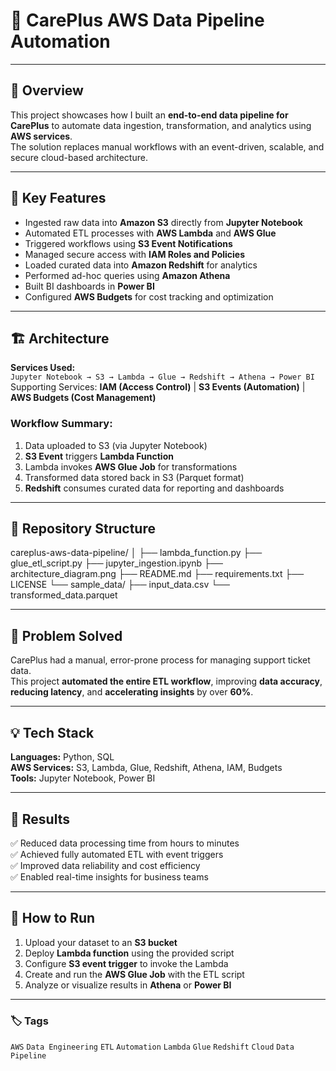 # 🧩 CarePlus AWS Data Pipeline Automation  

---

## 📝 Overview  
This project showcases how I built an **end-to-end data pipeline for CarePlus** to automate data ingestion, transformation, and analytics using **AWS services**.  
The solution replaces manual workflows with an event-driven, scalable, and secure cloud-based architecture.  

---

## 🚀 Key Features  
- Ingested raw data into **Amazon S3** directly from **Jupyter Notebook**  
- Automated ETL processes with **AWS Lambda** and **AWS Glue**  
- Triggered workflows using **S3 Event Notifications**  
- Managed secure access with **IAM Roles and Policies**  
- Loaded curated data into **Amazon Redshift** for analytics  
- Performed ad-hoc queries using **Amazon Athena**  
- Built BI dashboards in **Power BI**  
- Configured **AWS Budgets** for cost tracking and optimization  

---

## 🏗️ Architecture  

**Services Used:**  
`Jupyter Notebook → S3 → Lambda → Glue → Redshift → Athena → Power BI`  
Supporting Services: **IAM (Access Control)** | **S3 Events (Automation)** | **AWS Budgets (Cost Management)**  

### **Workflow Summary:**  
1. Data uploaded to S3 (via Jupyter Notebook)  
2. **S3 Event** triggers **Lambda Function**  
3. Lambda invokes **AWS Glue Job** for transformations  
4. Transformed data stored back in S3 (Parquet format)  
5. **Redshift** consumes curated data for reporting and dashboards  

---

## 📂 Repository Structure  

careplus-aws-data-pipeline/
│
├── lambda_function.py
├── glue_etl_script.py
├── jupyter_ingestion.ipynb
├── architecture_diagram.png
├── README.md
├── requirements.txt
├── LICENSE
└── sample_data/
    ├── input_data.csv
    └── transformed_data.parquet

---

## 🧠 Problem Solved  
CarePlus had a manual, error-prone process for managing support ticket data.  
This project **automated the entire ETL workflow**, improving **data accuracy**, **reducing latency**, and **accelerating insights** by over **60%**.  

---

## 💡 Tech Stack  
**Languages:** Python, SQL  
**AWS Services:** S3, Lambda, Glue, Redshift, Athena, IAM, Budgets  
**Tools:** Jupyter Notebook, Power BI  

---

## 🧾 Results  
✅ Reduced data processing time from hours to minutes  
✅ Achieved fully automated ETL with event triggers  
✅ Improved data reliability and cost efficiency  
✅ Enabled real-time insights for business teams  

---

## 🔗 How to Run  

1. Upload your dataset to an **S3 bucket**  
2. Deploy **Lambda function** using the provided script  
3. Configure **S3 event trigger** to invoke the Lambda  
4. Create and run the **AWS Glue Job** with the ETL script  
5. Analyze or visualize results in **Athena** or **Power BI**  

---

### 🏷️ Tags  
`AWS` `Data Engineering` `ETL` `Automation` `Lambda` `Glue` `Redshift` `Cloud` `Data Pipeline`  


